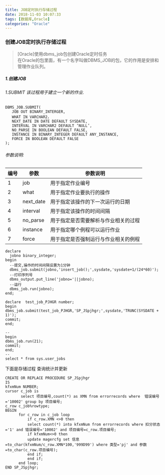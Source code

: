 ```yaml
---
title: JOB定时执行存储过程
date: 2018-11-03 10:07:33
tags: [数据库,Oracle] 
categories: "Oracle"
---
```

### 创建JOB定时执行存储过程
> [Oracle]使用dbms_job包创建Oracle定时任务   
>  在Oracle的包里面，有一个名字叫做DBMS_JOB的包，它的作用是安排和管理作业队列。
<!-- more -->

##### 1.创建JOB 
###### 1.SUBMIT 该过程用于建立一个新的作业.
```
DBMS_JOB.SUBMIT(
   JOB OUT BINARY_INTERGER,
   WHAT IN VARCHAR2，
   NEXT_DATE IN DATE DEFAULT SYSDATE,
   INTERVAL IN VARCHAR2 DEFAULT ‘NULL’,
   NO_PARSE IN BOOLEAN DEFAULT FALSE,
   INSTANCE IN BINARY_INTEGER DEFAULT ANY_INSTANCE,
   FORCE IN BOOLEAN DEFAULT FALSE
);
```
###### 参数说明:
编号 | 参数 | 参数说明
---|---|--- 
1|job|用于指定作业编号
2|what|用于指定作业要执行的操作
3|next_date|用于指定该操作的下一次运行的日期
4|interval|用于指定该操作的时间间隔
5|no_parse|用于指定是否需要解析与作业相关的过程
6|instance|用于指定哪个例程可以运行作业
7|force|用于指定是否强制运行与作业相关的例程

```
declare
  jobno binary_integer;
begin
  --提交,操作的时间间隔设置为1分钟
  dbms_job.submit(jobno,'insert_job();',sysdate,'sysdate+1/(24*60)');
  --打印序列号
  dbms_output.put_line('jobno='||jobno);
  --运行
  dbms_job.run(jobno);
end;
```
```
declare  test_job_PJHGR number;  
begin  
dbms_job.submit(test_job_PJHGR,'SP_JSpjhgr;',sysdate,'TRUNC(SYSDATE + 1)');  
commit;  
end; 

--
begin  
dbms_job.run(21);  
commit;  
end; 
--
select * from sys.user_jobs  
```
下面是存储过程 查询统计并更新

```
CREATE OR REPLACE PROCEDURE SP_JSpjhgr
IS
kfxmNum NUMBER;
cursor c_job is
       select 项目编号,count(*) as XMN from errorrecords where  错误编号='10002' group by 项目编号;
c_row c_job%rowtype;
BEGIN
      for c_row in c_job loop
          if c_row.XMN <>0 then
          select count(*) into kfxmNum from errorrecords where 扣分状态='1' and 错误编号='10002' and 项目编号=c_row.项目编号;
          if kfxmNum<>0 then
          update magercfg set 信息=to_char(kfxmNum/c_row.XMN*100,'999D99') where 类型='pj' and 参数=to_char(c_row.项目编号);
          end if;
          end if;
      end loop;
END SP_JSpjhgr;
```
